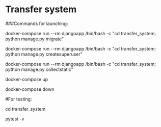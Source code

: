 # Transfer system
###Commands for launching:

docker-compose run --rm djangoapp /bin/bash -c "cd transfer_system; python manage.py migrate"

docker-compose run --rm djangoapp /bin/bash -c "cd transfer_system; python manage.py createsuperuser"

docker-compose run --rm djangoapp /bin/bash -c "cd transfer_system; python manage.py collectstatic"

docker-compose up

docker-compose down


#For testing:

cd transfer_system

pytest -v
